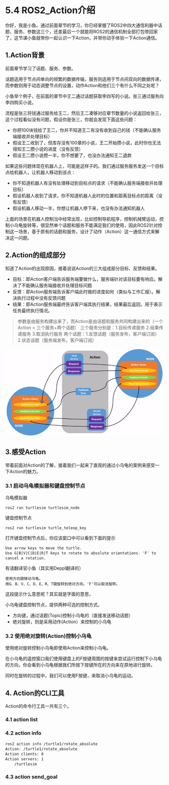 # 5.4 ROS2_Action介绍

你好，我是小鱼。通过前面章节的学习，你已经掌握了ROS2中四大通信利器中话题、服务、参数这三个，还差最后一个就能将ROS2的通信机制全部打包带回家了，这节课小鱼就带你一起认识一下Action，并带你动手体验一下Action通信。

## 1.Action背景

前面章节学习了话题、服务、参数。

话题适用于节点间单向的频繁的数据传输，服务则适用于节点间双向的数据传递，而参数则用于动态调整节点的设置，动作Action和他们三个有什么不同之处呢？

小鱼举个例子，在前面的章节中王二通过话题获取李四写的小说。张三通过服务向李四购买小说。

流程是张三将钱通过服务给王二，然后王二凑够对应章节数量的小说返回给张三，这个过程看似没有问题，假设你是张三，你就会发现下面这些问题：

- 你把100块钱给了王二，你并不知道王二有没有收到自己的钱（不能确认服务端接收并处理目标）
- 假设王二收到了，但库存没有100章的小说，王二开始攒小说，此时你也无法得知王二攒小说的进度（没有反馈）
- 假设王二攒小说攒一半，你不想要了，也没办法通知王二退款


如果这些问题体现在机器人上，可能是这样子的。我们通过服务服务发送一个目标点给机器人，让机器人移动到该点：
- 你不知道机器人有没有处理移动到目标点的请求（不能确认服务端接收并处理目标）
- 假设机器人收到了请求，你不知道机器人此时的位置和距离目标点的距离（没有反馈）
- 假设机器人移动一半，你想让机器人停下来，也没有办法通知机器人


上面的场景在机器人控制当中经常出现，比如控制导航程序，控制机械臂运动，控制小乌龟旋转等，很显然单个话题和服务不能满足我们的使用，因此ROS2针对控制这一场景，基于原有的话题和服务，设计了动作（Action）这一通信方式来解决这一问题。

## 2.Action的组成部分

知道了Action的出现原因，接着说说Action的三大组成部分目标、反馈和结果。

- 目标：即Action客户端告诉服务端要做什么，服务端针对该目标要有响应。解决了不能确认服务端接收并处理目标问题
- 反馈：即Action服务端告诉客户端此时做的进度如何（类似与工作汇报）。解决执行过程中没有反馈问题
- 结果：即Action服务端最终告诉客户端其执行结果，结果最后返回，用于表示任务最终执行情况。

> 参数是由服务构建出来了，而Action是由话题和服务共同构建出来的（一个Action = 三个服务+两个话题）
三个服务分别是：1.目标传递服务    2.结果传递服务    3.取消执行服务
两个话题：1.反馈话题（服务发布，客户端订阅）   2.状态话题（服务端发布，客户端订阅）



![../_images/行动-单一行动.gif](5.4ROS2_Action介绍/imgs/Action-SingleActionClient.gif)



## 3.感受Action

带着前面对Action的了解，接着我们一起来了直观的通过小乌龟的案例来感受一下Action的魅力。

### 3.1 启动乌龟模拟器和键盘控制节点

乌龟模拟器

```
ros2 run turtlesim turtlesim_node
```

键盘控制节点

```
ros2 run turtlesim turtle_teleop_key
```

打开键盘控制节点后，你应该窗口中可以看到下面的提示

```
Use arrow keys to move the turtle.
Use G|B|V|C|D|E|R|T keys to rotate to absolute orientations. 'F' to cancel a rotation.
```

有请翻译官小鱼（其实用Deppl翻译的）

```
使用方向键移动乌龟。
用G、B、V、C、D、E、R、T键旋转到绝对方向。'F'可以取消旋转。
```

这段提示什么意思呢？其实就是字面的意思，

小乌龟键盘控制节点，提供两种可选的控制方式。

- 方向键，通过话题(Topic)控制小乌龟的（直接发送移动话题）
- 绝对旋转，则是采用动作(Action）来控制的小乌龟

### 3.2 使用绝对旋转(Action)控制小乌龟

使用绝对旋转控制小乌龟即使用Action来控制小乌龟。

在小乌龟的遥控窗口我们使用键盘上的F按键周围的按键来尝试运行控制下小乌龟的方向，你会看到小乌龟根据我们所按下按键所在的方向来在原地进行旋转。

同时在旋转的过程中，我们可以使用F按键，来取消小乌龟的运动。



## 4. Action的CLI工具

Action的命令行工具一共有三个。



### 4.1 action list



### 4.2 action info

```
ros2 action info /turtle1/rotate_absolute 
Action: /turtle1/rotate_absolute
Action clients: 0
Action servers: 1
    /turtlesim
```



### 4.3 action send_goal



